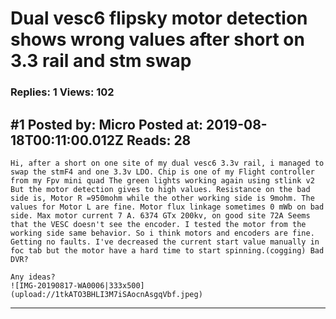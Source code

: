 # Dual vesc6 flipsky motor detection shows wrong values after short on 3.3 rail and stm swap

### Replies: 1 Views: 102

## \#1 Posted by: Micro Posted at: 2019-08-18T00:11:00.012Z Reads: 28

```
Hi, after a short on one site of my dual vesc6 3.3v rail, i managed to swap the stmF4 and one 3.3v LDO. Chip is one of my Flight controller from my Fpv mini quad The green lights working again using stlink v2 But the motor detection gives to high values. Resistance on the bad side is, Motor R =950mohm while the other working side is 9mohm. The values for Motor L are fine. Motor flux linkage sometimes 0 mWb on bad side. Max motor current 7 A. 6374 GTx 200kv, on good site 72A Seems that the VESC doesn't see the encoder. I tested the motor from the working side same behavior. So i think motors and encoders are fine. Getting no faults. I've decreased the current start value manually in foc tab but the motor have a hard time to start spinning.(cogging) Bad DVR?

Any ideas?
![IMG-20190817-WA0006|333x500](upload://1tkATO3BHLI3M7iSAocnAsgqVbf.jpeg)
```

---

